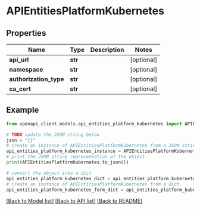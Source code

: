# APIEntitiesPlatformKubernetes


## Properties

Name | Type | Description | Notes
------------ | ------------- | ------------- | -------------
**api_url** | **str** |  | [optional] 
**namespace** | **str** |  | [optional] 
**authorization_type** | **str** |  | [optional] 
**ca_cert** | **str** |  | [optional] 

## Example

```python
from openapi_client.models.api_entities_platform_kubernetes import APIEntitiesPlatformKubernetes

# TODO update the JSON string below
json = "{}"
# create an instance of APIEntitiesPlatformKubernetes from a JSON string
api_entities_platform_kubernetes_instance = APIEntitiesPlatformKubernetes.from_json(json)
# print the JSON string representation of the object
print(APIEntitiesPlatformKubernetes.to_json())

# convert the object into a dict
api_entities_platform_kubernetes_dict = api_entities_platform_kubernetes_instance.to_dict()
# create an instance of APIEntitiesPlatformKubernetes from a dict
api_entities_platform_kubernetes_form_dict = api_entities_platform_kubernetes.from_dict(api_entities_platform_kubernetes_dict)
```
[[Back to Model list]](../README.md#documentation-for-models) [[Back to API list]](../README.md#documentation-for-api-endpoints) [[Back to README]](../README.md)


